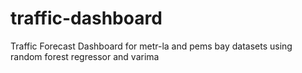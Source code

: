 # traffic-dashboard
Traffic Forecast Dashboard for metr-la and pems bay datasets using random forest regressor and varima 
